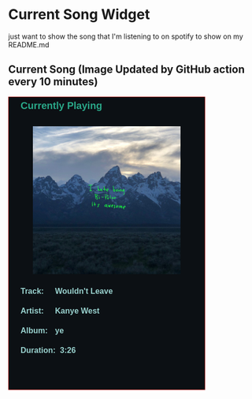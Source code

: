 # Current Song Widget
just want to show the song that I'm listening to on spotify to show on my README.md

## Current Song (Image Updated by GitHub action every 10 minutes)
![](songs-pictures/image622.png)

